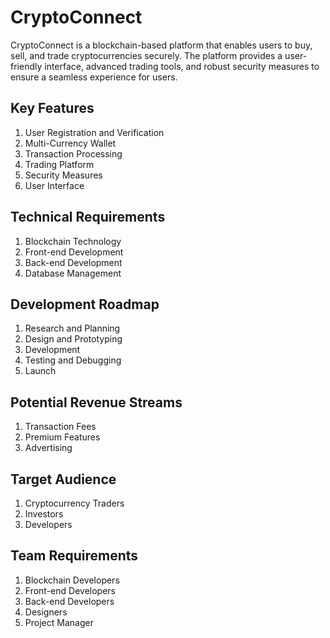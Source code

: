 # CryptoConnect

CryptoConnect is a blockchain-based platform that enables users to buy, sell, and trade cryptocurrencies securely. The platform provides a user-friendly interface, advanced trading tools, and robust security measures to ensure a seamless experience for users.

## Key Features

1. User Registration and Verification
2. Multi-Currency Wallet
3. Transaction Processing
4. Trading Platform
5. Security Measures
6. User Interface

## Technical Requirements

1. Blockchain Technology
2. Front-end Development
3. Back-end Development
4. Database Management

## Development Roadmap

1. Research and Planning
2. Design and Prototyping
3. Development
4. Testing and Debugging
5. Launch

## Potential Revenue Streams

1. Transaction Fees
2. Premium Features
3. Advertising

## Target Audience

1. Cryptocurrency Traders
2. Investors
3. Developers

## Team Requirements

1. Blockchain Developers
2. Front-end Developers
3. Back-end Developers
4. Designers
5. Project Manager
